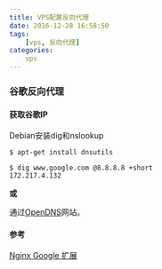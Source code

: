 ```yaml
---
title: VPS配置反向代理
date: 2016-12-28 16:58:50
tags:
    [vps, 反向代理]
categories:
    vps
---
```



### 谷歌反向代理
#### 获取谷歌IP
Debian安装dig和nslookup
```
$ apt-get install dnsutils
```


```
$ dig www.google.com @8.8.8.8 +short
172.217.4.132
```

**或**

通过[OpenDNS](https://github.com/cuber/ngx_http_google_filter_module/blob/master/README.zh-CN.md)网站。

#### 参考
[Nginx Google 扩展](https://github.com/cuber/ngx_http_google_filter_module/blob/master/README.zh-CN.md)
